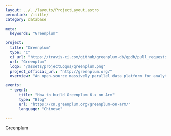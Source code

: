 ```yaml
---
layout: ../../layouts/ProjectLayout.astro
permalink: /:title/
category: database

meta:
  keywords: "Greenplum"

project:
  title: "Greenplum"
  type: "C"
  ci_url: "https://travis-ci.com/github/greenplum-db/gpdb/pull_requests"
  url: "Greenplum"
  logo: "/assets/projectLogos/greenplum.png"
  project_official_url: "http://greenplum.org/"
  overview: "An open-source massively parallel data platform for analytics, machine learning and AI."

events:
  - event:
      title: "How to build Greenplum 6.x on Arm"
      type: "Blog"
      url: "https://cn.greenplum.org/greenplum-on-arm/"
      language: "Chinese"

---
```


<p>Greenplum</p>
